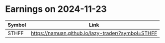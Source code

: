 # Earnings on 2024-11-23

| Symbol | Link |
| ---| --- |
| STHFF | https://namuan.github.io/lazy-trader/?symbol=STHFF |
